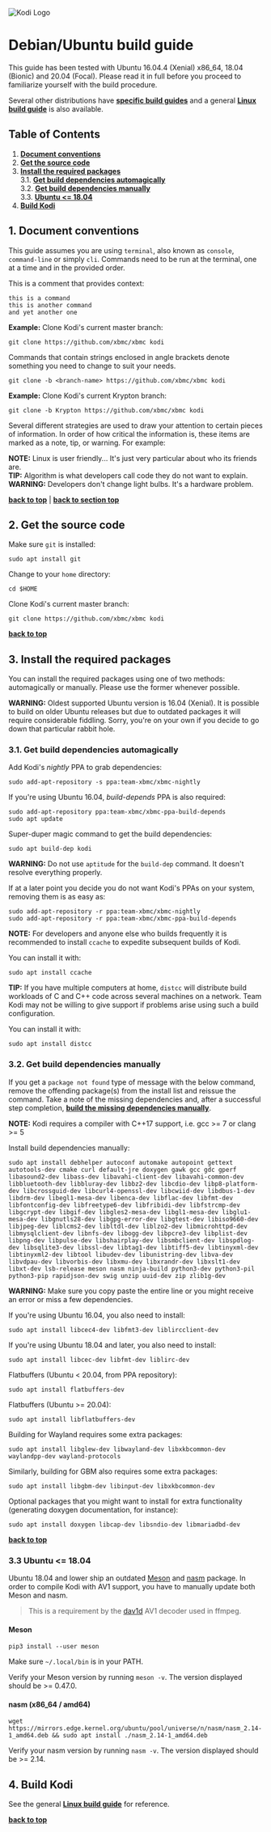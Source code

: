 ![Kodi Logo](resources/banner_slim.png)

# Debian/Ubuntu build guide
This guide has been tested with Ubuntu 16.04.4 (Xenial) x86_64, 18.04 (Bionic) and 20.04 (Focal). Please read it in full before you proceed to familiarize yourself with the build procedure.

Several other distributions have **[specific build guides](README.md)** and a general **[Linux build guide](README.Linux.md)** is also available.

## Table of Contents
1. **[Document conventions](#1-document-conventions)**
2. **[Get the source code](#2-get-the-source-code)**
3. **[Install the required packages](#3-install-the-required-packages)**  
  3.1. **[Get build dependencies automagically](#31-get-build-dependencies-automagically)**  
  3.2. **[Get build dependencies manually](#32-get-build-dependencies-manually)**   
  3.3. **[Ubuntu <= 18.04](#33-ubuntu--1804)**
4. **[Build Kodi](#4-build-kodi)**

## 1. Document conventions
This guide assumes you are using `terminal`, also known as `console`, `command-line` or simply `cli`. Commands need to be run at the terminal, one at a time and in the provided order.

This is a comment that provides context:
```
this is a command
this is another command
and yet another one
```

**Example:** Clone Kodi's current master branch:
```
git clone https://github.com/xbmc/xbmc kodi
```

Commands that contain strings enclosed in angle brackets denote something you need to change to suit your needs.
```
git clone -b <branch-name> https://github.com/xbmc/xbmc kodi
```

**Example:** Clone Kodi's current Krypton branch:
```
git clone -b Krypton https://github.com/xbmc/xbmc kodi
```

Several different strategies are used to draw your attention to certain pieces of information. In order of how critical the information is, these items are marked as a note, tip, or warning. For example:
 
**NOTE:** Linux is user friendly... It's just very particular about who its friends are.  
**TIP:** Algorithm is what developers call code they do not want to explain.  
**WARNING:** Developers don't change light bulbs. It's a hardware problem.

**[back to top](#table-of-contents)** | **[back to section top](#1-document-conventions)**

## 2. Get the source code
Make sure `git` is installed:
```
sudo apt install git
```

Change to your `home` directory:
```
cd $HOME
```

Clone Kodi's current master branch:
```
git clone https://github.com/xbmc/xbmc kodi
```

**[back to top](#table-of-contents)**

## 3. Install the required packages
You can install the required packages using one of two methods: automagically or manually. Please use the former whenever possible.

**WARNING:** Oldest supported Ubuntu version is 16.04 (Xenial). It is possible to build on older Ubuntu releases but due to outdated packages it will require considerable fiddling. Sorry, you're on your own if you decide to go down that particular rabbit hole.

### 3.1. Get build dependencies automagically
Add Kodi's *nightly* PPA to grab dependencies:
```
sudo add-apt-repository -s ppa:team-xbmc/xbmc-nightly
```

If you're using Ubuntu 16.04, *build-depends* PPA is also required:
```
sudo add-apt-repository ppa:team-xbmc/xbmc-ppa-build-depends
sudo apt update
```

Super-duper magic command to get the build dependencies:
```
sudo apt build-dep kodi
```

**WARNING:** Do not use `aptitude` for the `build-dep` command. It doesn't resolve everything properly.

If at a later point you decide you do not want Kodi's PPAs on your system, removing them is as easy as:
```
sudo add-apt-repository -r ppa:team-xbmc/xbmc-nightly
sudo add-apt-repository -r ppa:team-xbmc/xbmc-ppa-build-depends
```

**NOTE:** For developers and anyone else who builds frequently it is recommended to install `ccache` to expedite subsequent builds of Kodi.

You can install it with:
```
sudo apt install ccache
```

**TIP:** If you have multiple computers at home, `distcc` will distribute build workloads of C and C++ code across several machines on a network. Team Kodi may not be willing to give support if problems arise using such a build configuration.

You can install it with:
```
sudo apt install distcc
```

### 3.2. Get build dependencies manually
If you get a `package not found` type of message with the below command, remove the offending package(s) from the install list and reissue the command. Take a note of the missing dependencies and, after a successful step completion, **[build the missing dependencies manually](README.Linux.md#31-build-missing-dependencies)**.

**NOTE:** Kodi requires a compiler with C++17 support, i.e. gcc >= 7 or clang >= 5

Install build dependencies manually:
```
sudo apt install debhelper autoconf automake autopoint gettext autotools-dev cmake curl default-jre doxygen gawk gcc gdc gperf libasound2-dev libass-dev libavahi-client-dev libavahi-common-dev libbluetooth-dev libbluray-dev libbz2-dev libcdio-dev libp8-platform-dev libcrossguid-dev libcurl4-openssl-dev libcwiid-dev libdbus-1-dev libdrm-dev libegl1-mesa-dev libenca-dev libflac-dev libfmt-dev libfontconfig-dev libfreetype6-dev libfribidi-dev libfstrcmp-dev libgcrypt-dev libgif-dev libgles2-mesa-dev libgl1-mesa-dev libglu1-mesa-dev libgnutls28-dev libgpg-error-dev libgtest-dev libiso9660-dev libjpeg-dev liblcms2-dev libltdl-dev liblzo2-dev libmicrohttpd-dev libmysqlclient-dev libnfs-dev libogg-dev libpcre3-dev libplist-dev libpng-dev libpulse-dev libshairplay-dev libsmbclient-dev libspdlog-dev libsqlite3-dev libssl-dev libtag1-dev libtiff5-dev libtinyxml-dev libtinyxml2-dev libtool libudev-dev libunistring-dev libva-dev libvdpau-dev libvorbis-dev libxmu-dev libxrandr-dev libxslt1-dev libxt-dev lsb-release meson nasm ninja-build python3-dev python3-pil python3-pip rapidjson-dev swig unzip uuid-dev zip zlib1g-dev
```

**WARNING:** Make sure you copy paste the entire line or you might receive an error or miss a few dependencies.

If you're using Ubuntu 16.04, you also need to install:
```
sudo apt install libcec4-dev libfmt3-dev liblircclient-dev
```

If you're using Ubuntu 18.04 and later, you also need to install:
```
sudo apt install libcec-dev libfmt-dev liblirc-dev
```

Flatbuffers (Ubuntu < 20.04, from PPA repository):
```
sudo apt install flatbuffers-dev
```

Flatbuffers (Ubuntu >= 20.04):
```
sudo apt install libflatbuffers-dev
```

Building for Wayland requires some extra packages:
```
sudo apt install libglew-dev libwayland-dev libxkbcommon-dev waylandpp-dev wayland-protocols
```

Similarly, building for GBM also requires some extra packages:
```
sudo apt install libgbm-dev libinput-dev libxkbcommon-dev
```

Optional packages that you might want to install for extra functionality (generating doxygen documentation, for instance):
```
sudo apt install doxygen libcap-dev libsndio-dev libmariadbd-dev
```

**[back to top](#table-of-contents)**

### 3.3 Ubuntu <= 18.04
Ubuntu 18.04 and lower ship an outdated [Meson](https://mesonbuild.com/) and [nasm](https://nasm.us/) package. 
In order to compile Kodi with AV1 support, you have to manually update both Meson and nasm.

> This is a requirement by the [dav1d](https://code.videolan.org/videolan/dav1d) AV1 decoder used in ffmpeg.

#### Meson
```
pip3 install --user meson
```

Make sure `~/.local/bin` is in your PATH.

Verify your Meson version by running `meson -v`. The version displayed should be >= 0.47.0.

#### nasm (x86_64 / amd64)
```
wget https://mirrors.edge.kernel.org/ubuntu/pool/universe/n/nasm/nasm_2.14-1_amd64.deb && sudo apt install ./nasm_2.14-1_amd64.deb
```

Verify your nasm version by running `nasm -v`. The version displayed should be >= 2.14.

## 4. Build Kodi
See the general **[Linux build guide](README.Linux.md)** for reference.

**[back to top](#table-of-contents)**

